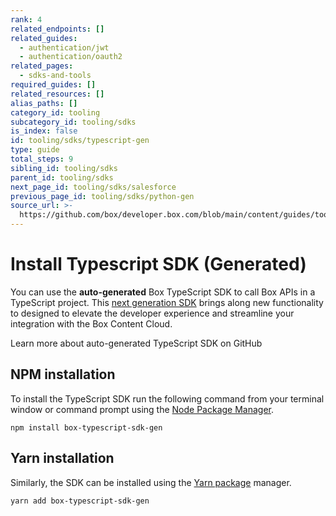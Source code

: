 ```yaml
---
rank: 4
related_endpoints: []
related_guides:
  - authentication/jwt
  - authentication/oauth2
related_pages:
  - sdks-and-tools
required_guides: []
related_resources: []
alias_paths: []
category_id: tooling
subcategory_id: tooling/sdks
is_index: false
id: tooling/sdks/typescript-gen
type: guide
total_steps: 9
sibling_id: tooling/sdks
parent_id: tooling/sdks
next_page_id: tooling/sdks/salesforce
previous_page_id: tooling/sdks/python-gen
source_url: >-
  https://github.com/box/developer.box.com/blob/main/content/guides/tooling/sdks/typescript-gen.md
---
```

# Install Typescript SDK (Generated)

You can use the **auto-generated** Box TypeScript SDK to call Box APIs in a TypeScript project.
This [next generation SDK][next-gen] brings along new functionality to designed to elevate the developer experience and streamline your integration with the Box Content Cloud.

<CTA to="https://github.com/box/box-typescript-sdk-gen">

Learn more about auto-generated TypeScript SDK on GitHub

</CTA>

## NPM installation

To install the TypeScript SDK run the following command from your terminal
window or command prompt using the [Node Package Manager][npm].

```shell
npm install box-typescript-sdk-gen
```

## Yarn installation

Similarly, the SDK can be installed using the [Yarn package][yarn] manager.

```shell
yarn add box-typescript-sdk-gen
```

[npm]: https://www.npmjs.com/
[yarn]: https://yarnpkg.com/
[next-gen]: g://tooling/sdks#next-generation-sdks